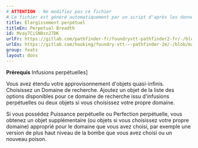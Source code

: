 ```yaml
---
# ATTENTION : Ne modifiez pas ce fichier
# Ce fichier est généré automatiquement par un script d'après les données du module Foundry VTT officiel et de sa traduction
title: Élargissement perpétuel
titleEn: Perpetual Breadth
id: Mvay7CiSN8snJ7DK
urlFr: https://gitlab.com/pathfinder-fr/foundryvtt-pathfinder2-fr/-/blob/master/data/feats/Mvay7CiSN8snJ7DK.htm
urlEn: https://gitlab.com/hooking/foundry-vtt---pathfinder-2e/-/blob/master/packs/data/feats.db/perpetual-breadth.json
group: feats
layout: dons
---
```

**Prérequis** <a class="entity-link" data-pack="pf2e.classfeatures" data-id="LlZ5R50z9j8jysZL" draggable="true">Infusions perpétuelles</a>]

Vous avez étendu votre approvisonnement d'objets quasi-infinis. Choisissez un Domaine de recherche. Ajoutez un objet de la liste des options disponibles pour ce domaine de recherche issu d'infusions perpétuelles ou deux objets si vous choisissez votre propre domaine.

Si vous possédez <a class="entity-link" data-pack="pf2e.classfeatures" data-id="JOdbVu14phvdjhaY" draggable="true">Puissance perpétuelle</a> ou <a class="entity-link" data-pack="pf2e.classfeatures" data-id="3R19zS7gERhEX87F" draggable="true"> Perfection perpétuelle</a>, vous obtenez un objet supplémentaire (ou objets si vous choisissez votre propre domaine) approprié pour le domaine que vous avez choisi, par exemple une version de plus haut niveau de la  bombe que vous avez choisi ou un nouveau poison.


